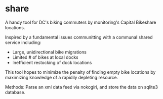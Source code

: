 share
=====

A handy tool for DC's biking commuters by monitoring's Capital Bikeshare locations. 

Inspired by a fundamental issues communitting with a communal shared service including:
  - Large, unidirectional bike migrations
  - Limited # of bikes at local docks
  - Inefficient restocking of dock locations
  
This tool hopes to minimize the penalty of finding empty bike locations by maximizing knowledge of a rapidily depleting resource. 

Methods: 
Parse an xml data feed via nokogiri, and store the data on sqlite3 database. 
